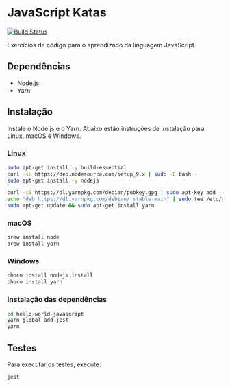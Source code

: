 # JavaScript Katas

[![Build Status](https://travis-ci.org/catolicasc-mobile/hello-world-javascript.svg?branch=master)](https://travis-ci.org/catolicasc-mobile/hello-world-javascript)

Exercícios de código para o aprendizado da linguagem JavaScript.

## Dependências

* Node.js
* Yarn

## Instalação

Instale o Node.js e o Yarn. Abaixo estão instruções de instalação para Linux, macOS e Windows.

### Linux

```sh
sudo apt-get install -y build-essential
curl -sL https://deb.nodesource.com/setup_9.x | sudo -E bash -
sudo apt-get install -y nodejs

curl -sS https://dl.yarnpkg.com/debian/pubkey.gpg | sudo apt-key add -
echo "deb https://dl.yarnpkg.com/debian/ stable main" | sudo tee /etc/apt/sources.list.d/yarn.list
sudo apt-get update && sudo apt-get install yarn
```

### macOS

```sh
brew install node
brew install yarn
```

### Windows

```sh
choco install nodejs.install
choco install yarn
```

### Instalação das dependências

```sh
cd hello-world-javascript
yarn global add jest
yarn
```

## Testes

Para executar os testes, execute:

```sh
jest
```
